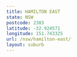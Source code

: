 ```yaml
---
title: HAMILTON EAST
state: NSW
postcode: 2303
latitude: -32.924571
longitude: 151.743325
url: /nsw/hamilton-east/
layout: suburb
---
```

